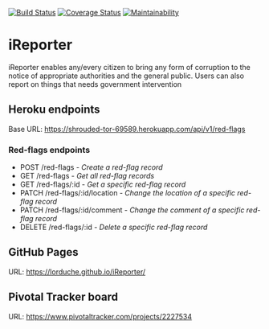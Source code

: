 [![Build Status](https://travis-ci.com/LordUche/iReporter.svg?branch=develop)](https://travis-ci.com/LordUche/iReporter)
[![Coverage Status](https://coveralls.io/repos/github/LordUche/iReporter/badge.svg?branch=develop)](https://coveralls.io/github/LordUche/iReporter?branch=develop)
[![Maintainability](https://api.codeclimate.com/v1/badges/a476548a1612cc730256/maintainability)](https://codeclimate.com/github/LordUche/iReporter/maintainability)

# iReporter
iReporter enables any/every citizen to bring any form of corruption to the notice of appropriate authorities and the general public. Users can also report on things that needs government intervention

## Heroku endpoints
Base URL: https://shrouded-tor-69589.herokuapp.com/api/v1/red-flags

### Red-flags endpoints
* POST /red-flags               -    _Create a red-flag record_
* GET /red-flags                -    _Get all red-flag records_
* GET /red-flags/:id            -    _Get a specific red-flag record_
* PATCH /red-flags/:id/location -    _Change the location of a specific red-flag record_
* PATCH /red-flags/:id/comment  -    _Change the comment of a specific red-flag record_
* DELETE /red-flags/:id         -    _Delete a specific red-flag record_

## GitHub Pages
URL: https://lorduche.github.io/iReporter/

## Pivotal Tracker board
URL:  https://www.pivotaltracker.com/projects/2227534
